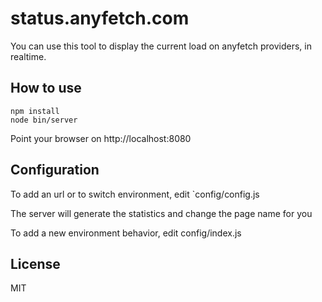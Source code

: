 # status.anyfetch.com

You can use this tool to display the current load on anyfetch providers, in realtime.

## How to use
```
npm install
node bin/server
```
Point your browser on http://localhost:8080

## Configuration
To add an url or to switch environment, edit `config/config.js

The server will generate the statistics and change the page name for you

To add a new environment behavior, edit config/index.js

License
----
MIT
